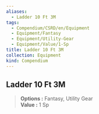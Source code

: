 ```yaml
---
aliases:
  - Ladder 10 Ft 3M
tags:
  - Compendium/CSRD/en/Equipment
  - Equipment/Fantasy
  - Equipment/Utility-Gear
  - Equipment/Value/1-Sp
title: Ladder 10 Ft 3M
collection: Equipment
kind: Compendium
---
```

## Ladder 10 Ft 3M  
  
>  
> **Options :** Fantasy, Utility Gear  
> **Value :** 1 Sp